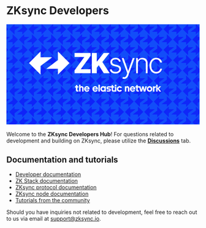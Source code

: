 # ZKsync Developers

![](./zksync-elastic-network.png)

Welcome to the **ZKsync Developers Hub**! For questions related to development and building on ZKsync, please utilize the [**Discussions**](https://github.com/zkSync-Community-Hub/zksync-developers/discussions) tab.

## Documentation and tutorials

- [Developer documentation](https://docs.zksync.io/build)
- [ZK Stack documentation](https://docs.zksync.io/zk-stack)
- [ZKsync protocol documentation](https://docs.zksync.io/zksync-protocol)
- [ZKsync node documentation](https://docs.zksync.io/zksync-node)
- [Tutorials from the community](https://code.zksync.io/)

Should you have inquiries not related to development, feel free to reach out to us via email at [support@zksync.io](mailto:support@zksync.io).
